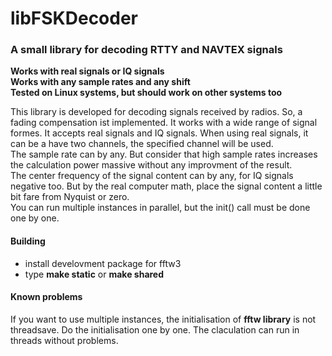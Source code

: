 # libFSKDecoder

<h3>A small library for decoding RTTY and NAVTEX signals</h3>

**Works with real signals or IQ signals**<br>
**Works with any sample rates and any shift**<br>
**Tested on Linux systems, but should work on other systems too**

This library is developed for decoding signals received by radios. So, a fading compensation ist implemented.
It works with a wide range of signal formes. It accepts real signals and IQ signals. When using real signals, it can be a have two channels, the specified channel will be used.<br>
The sample rate can by any. But consider that high sample rates increases the calculation power massive without any improvment of the result.<br>
The center frequency of the signal content can by any, for IQ signals negative too. But by the real computer math, place the signal content a little bit fare from Nyquist or zero.<br>
You can run multiple instances in parallel, but the init() call must be done one by one. 


#### Building

* install develovment package for fftw3
* type <b>make static</b> or <b>make shared</b>


#### Known problems

If you want to use multiple instances, the initialisation of **fftw library** is not threadsave. Do the initialisation one by one. The claculation can run in threads without problems.
